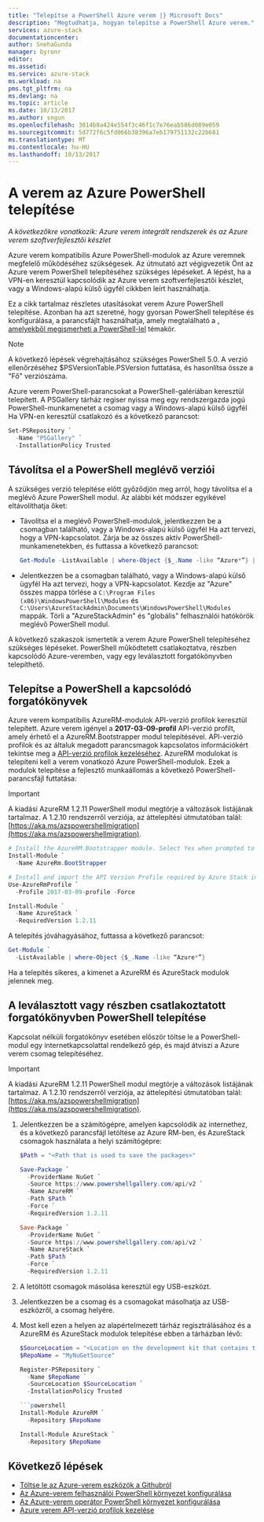 ```yaml
---
title: "Telepítse a PowerShell Azure verem |} Microsoft Docs"
description: "Megtudhatja, hogyan telepítse a PowerShell Azure verem."
services: azure-stack
documentationcenter: 
author: SnehaGunda
manager: byronr
editor: 
ms.assetid: 
ms.service: azure-stack
ms.workload: na
pms.tgt_pltfrm: na
ms.devlang: na
ms.topic: article
ms.date: 10/13/2017
ms.author: sngun
ms.openlocfilehash: 3014b8a424e554f3c46f1c7e76eab586d089e059
ms.sourcegitcommit: 5d772f6c5fd066b38396a7eb179751132c22b681
ms.translationtype: MT
ms.contentlocale: hu-HU
ms.lasthandoff: 10/13/2017
---
```

# <a name="install-powershell-for-azure-stack"></a>A verem az Azure PowerShell telepítése  

*A következőkre vonatkozik: Azure verem integrált rendszerek és az Azure verem szoftverfejlesztői készlet*

Azure verem kompatibilis Azure PowerShell-modulok az Azure veremnek megfelelő működéséhez szükségesek. Az útmutató azt végigvezetik Önt az Azure verem PowerShell telepítéséhez szükséges lépéseket. A lépést, ha a VPN-en keresztül kapcsolódik az Azure verem szoftverfejlesztői készlet, vagy a Windows-alapú külső ügyfél cikkben leírt használhatja.

Ez a cikk tartalmaz részletes utasításokat verem Azure PowerShell telepítése. Azonban ha azt szeretné, hogy gyorsan PowerShell telepítése és konfigurálása, a parancsfájlt használhatja, amely megtalálható a [, amelyekből megismerheti a PowerShell-lel](azure-stack-powershell-configure-quickstart.md) témakör. 

> [!NOTE]
> A következő lépések végrehajtásához szükséges PowerShell 5.0. A verzió ellenőrzéséhez $PSVersionTable.PSVersion futtatása, és hasonlítsa össze a "Fő" verziószáma.

Azure verem PowerShell-parancsokat a PowerShell-galériában keresztül telepített. A PSGallery tárház regiser nyissa meg egy rendszergazda jogú PowerShell-munkamenetet a csomag vagy a Windows-alapú külső ügyfél Ha VPN-en keresztül csatlakozó és a következő parancsot:

```powershell
Set-PSRepository `
  -Name "PSGallery" `
  -InstallationPolicy Trusted
```

## <a name="uninstall-existing-versions-of-powershell"></a>Távolítsa el a PowerShell meglévő verziói

A szükséges verzió telepítése előtt győződjön meg arról, hogy távolítsa el a meglévő Azure PowerShell modul. Az alábbi két módszer egyikével eltávolíthatja őket:

* Távolítsa el a meglévő PowerShell-modulok, jelentkezzen be a csomagban található, vagy a Windows-alapú külső ügyfél Ha azt tervezi, hogy a VPN-kapcsolatot. Zárja be az összes aktív PowerShell-munkamenetekben, és futtassa a következő parancsot: 

   ```powershell
   Get-Module -ListAvailable | where-Object {$_.Name -like “Azure*”} | Uninstall-Module
   ```

* Jelentkezzen be a csomagban található, vagy a Windows-alapú külső ügyfél Ha azt tervezi, hogy a VPN-kapcsolatot. Kezdje az "Azure" összes mappa törlése a `C:\Program Files (x86)\WindowsPowerShell\Modules` és `C:\Users\AzureStackAdmin\Documents\WindowsPowerShell\Modules` mappák. Törli a "AzureStackAdmin" és "globális" felhasználói hatókörök meglévő PowerShell modul. 

A következő szakaszok ismertetik a verem Azure PowerShell telepítéséhez szükséges lépéseket. PowerShell működtetett csatlakoztatva, részben kapcsolódó Azure-veremben, vagy egy leválasztott forgatókönyvben telepíthető. 

## <a name="install-powershell-in-a-connected-scenario"></a>Telepítse a PowerShell a kapcsolódó forgatókönyvek 

Azure verem kompatibilis AzureRM-modulok API-verzió profilok keresztül telepített. Azure verem igényel a **2017-03-09-profil** API-verzió profilt, amely érhető el a AzureRM.Bootstrapper modul telepítésével. API-verzió profilok és az általuk megadott parancsmagok kapcsolatos információkért tekintse meg a [API-verzió profilok kezeléséhez](azure-stack-version-profiles.md). AzureRM modulokat is telepíteni kell a verem vonatkozó Azure PowerShell-modulok. Ezek a modulok telepítése a fejlesztő munkaállomás a következő PowerShell-parancsfájl futtatása:

> [!IMPORTANT]
> A kiadási AzureRM 1.2.11 PowerShell modul megtörje a változások listájának tartalmaz. A 1.2.10 rendszerről verziója, az áttelepítési útmutatóban talál: [https://aka.ms/azspowershellmigration](https://aka.ms/azspowershellmigration).

  ```powershell
  # Install the AzureRM.Bootstrapper module. Select Yes when prompted to install NuGet 
  Install-Module `
    -Name AzureRm.BootStrapper

  # Install and import the API Version Profile required by Azure Stack into the current PowerShell session.
  Use-AzureRmProfile `
    -Profile 2017-03-09-profile -Force

  Install-Module `
    -Name AzureStack `
    -RequiredVersion 1.2.11
  ```

A telepítés jóváhagyásához, futtassa a következő parancsot:

  ```powershell
  Get-Module `
    -ListAvailable | where-Object {$_.Name -like “Azure*”}
  ```
  Ha a telepítés sikeres, a kimenet a AzureRM és AzureStack modulok jelennek meg.

## <a name="install-powershell-in-a-disconnected-or-in-a-partially-connected-scenario"></a>A leválasztott vagy részben csatlakoztatott forgatókönyvben PowerShell telepítése

Kapcsolat nélküli forgatókönyv esetében először töltse le a PowerShell-modul egy internetkapcsolattal rendelkező gép, és majd átviszi a Azure verem csomag telepítéséhez.

> [!IMPORTANT]
> A kiadási AzureRM 1.2.11 PowerShell modul megtörje a változások listájának tartalmaz. A 1.2.10 rendszerről verziója, az áttelepítési útmutatóban talál: [https://aka.ms/azspowershellmigration](https://aka.ms/azspowershellmigration).

1. Jelentkezzen be a számítógépre, amelyen kapcsolódik az internethez, és a következő parancsfájl letöltése az Azure RM-ben, és AzureStack csomagok használata a helyi számítógépre:

   ```powershell
   $Path = "<Path that is used to save the packages>"

   Save-Package `
     -ProviderName NuGet `
     -Source https://www.powershellgallery.com/api/v2 `
     -Name AzureRM `
     -Path $Path `
     -Force `
     -RequiredVersion 1.2.11

   Save-Package `
     -ProviderName NuGet `
     -Source https://www.powershellgallery.com/api/v2 `
     -Name AzureStack `
     -Path $Path `
     -Force `
     -RequiredVersion 1.2.11 
   ```

2. A letöltött csomagok másolása keresztül egy USB-eszközt.

3. Jelentkezzen be a csomag és a csomagokat másolhatja az USB-eszközről, a csomag helyére. 

4. Most kell ezen a helyen az alapértelmezett tárház regisztrálásához és a AzureRM és AzureStack modulok telepítése ebben a tárházban lévő:

   ```powershell
   $SourceLocation = "<Location on the development kit that contains the PowerShell packages>"
   $RepoName = "MyNuGetSource"

   Register-PSRepository `
     -Name $RepoName `
     -SourceLocation $SourceLocation `
     -InstallationPolicy Trusted

   ```powershell
   Install-Module AzureRM `
     -Repository $RepoName

   Install-Module AzureStack `
     -Repository $RepoName 
   ```

## <a name="next-steps"></a>Következő lépések

* [Töltse le az Azure-verem eszközök a Githubról](azure-stack-powershell-download.md)
* [Az Azure-verem felhasználói PowerShell környezet konfigurálása](user/azure-stack-powershell-configure-user.md)  
* [Az Azure-verem operátor PowerShell környezet konfigurálása](azure-stack-powershell-configure-admin.md) 
* [Azure verem API-verzió profilok kezelése](azure-stack-version-profiles.md)  

